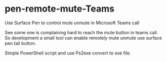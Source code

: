 # pen-remote-mute-Teams
Use Surface Pen to control mute unmute in Microsoft Teams call

See some one is complaining hard to reach the mute button in teams call. So development a small tool can enable remotely mute unmute use surface pen tail button.

Simple PowerShell script and use Ps2exe convert to exe file.
